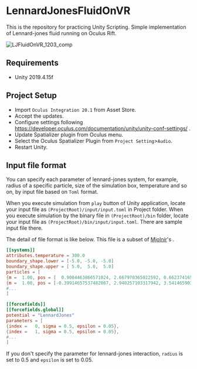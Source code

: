 # LennardJonesFluidOnVR

This is the repository for practicing Unity Scripting.
Simple implementation of Lennard-jones fluid running on Oculus Rift.

![LJFluidOnVR_1203_comp](https://user-images.githubusercontent.com/15133454/101038526-f4ad7980-35be-11eb-95d1-ca72b8aaeabf.gif)

## Requirements
- Unity 2019.4.15f

## Project Setup
- Import `Oculus Integration 20.1` from Asset Store.
- Accept the updates.
- Configure settings following https://developer.oculus.com/documentation/unity/unity-conf-settings/ .
- Update Spatializer plugin from Oculus menu.
- Select the Oculus Spatializer Plugin from `Project Setting`>`Audio`.
- Restart Unity.

## Input file format
You can specify each parameter of lennard-jones system, for example, radius of a specific particle, size of the simulation box, temperature and so on, by input file based on `Toml` format.

When you execute simulation from `play` button of Unity application, locate your input file as `(ProjectRoot)/input/input.toml` in Project folder.
When you execute simulation by the binary file in `(ProjectRoot)/bin` folder, locate your input file as `(ProjectRoot)/bin/input/input.toml`.
There are sample input file there.

The detail of file format is like below. This file is a subset of [Mjolnir](https://github.com/Mjolnir-MD/Mjolnir)'s .

```toml
[[systems]]
attributes.temperature = 300.0
boundary_shape.lower = [-5.0, -5.0, -5.0]
boundary_shape.upper = [ 5.0,  5.0,  5.0]
particles = [
{m =  1.00, pos = [  0.9084463866571024, 2.667970365022592, 0.6623741650618591]}, # particle index 1
{m =  1.00, pos = [-0.39914657537482867, 2.940257103317942, 3.5414659037905025]}, # particle index 2
#...
]

[[forcefields]]
[[forcefields.global]]
potential = "LennardJones"
parameters = [
{index =   0, sigma = 0.5, epsilon = 0.05},
{index =   1, sigma = 0.5, epsilon = 0.05},
#...
]
```
If you don't specify the parameter for lennard-jones interaction, `radius` is set to 0.5 and `epsilon` is set to 0.05.
